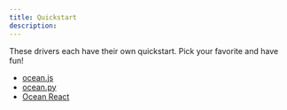 ```yaml
---
title: Quickstart
description: 
---
```


These drivers each have their own quickstart. Pick your favorite and have fun!

- [ocean.js](/references/ocean.js/)
- [ocean.py](https://github.com/oceanprotocol/ocean.py)
- [Ocean React](https://github.com/oceanprotocol/react)
